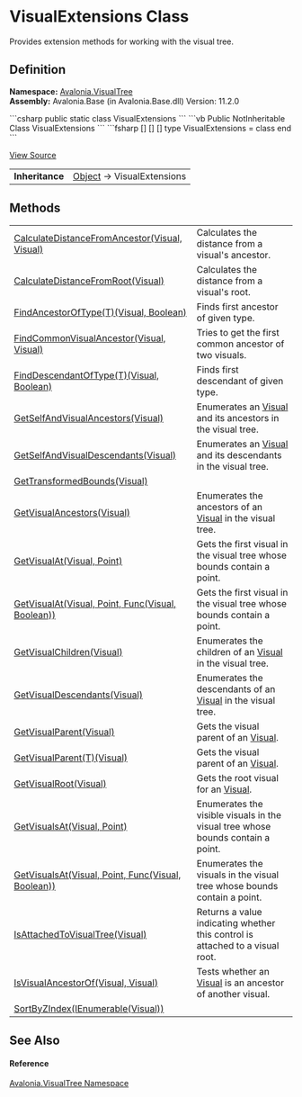 # VisualExtensions Class


Provides extension methods for working with the visual tree.



## Definition
**Namespace:** <a href="N_Avalonia_VisualTree">Avalonia.VisualTree</a>  
**Assembly:** Avalonia.Base (in Avalonia.Base.dll) Version: 11.2.0

<Tabs groupId="api-code-preview">
<TabItem value="csharp" label="C#">
```csharp
public static class VisualExtensions
```
</TabItem>
<TabItem value="vb" label="VB">
```vb
<ExtensionAttribute>
Public NotInheritable Class VisualExtensions
```
</TabItem>
<TabItem value="fsharp" label="F#">
```fsharp
[<AbstractClassAttribute>]
[<SealedAttribute>]
[<ExtensionAttribute>]
type VisualExtensions = class end
```
</TabItem>
</Tabs>



<a href="https://github.com/AvaloniaUI/Avalonia/tree/master/src/Avalonia.Base/VisualTree/VisualExtensions.cs" title="View the source code">View Source</a>

<table>
<tr><td><strong>Inheritance</strong></td><td><a href="https://learn.microsoft.com/dotnet/api/system.object" target="_blank" rel="noopener noreferrer">Object</a>  →  VisualExtensions</td></tr>
</table>



## Methods
<table>
<tr>
<td><a href="M_Avalonia_VisualTree_VisualExtensions_CalculateDistanceFromAncestor">CalculateDistanceFromAncestor(Visual, Visual)</a></td>
<td>Calculates the distance from a visual's ancestor.</td>
</tr>
<tr>
<td><a href="M_Avalonia_VisualTree_VisualExtensions_CalculateDistanceFromRoot">CalculateDistanceFromRoot(Visual)</a></td>
<td>Calculates the distance from a visual's root.</td>
</tr>
<tr>
<td><a href="M_Avalonia_VisualTree_VisualExtensions_FindAncestorOfType__1">FindAncestorOfType(T)(Visual, Boolean)</a></td>
<td>Finds first ancestor of given type.</td>
</tr>
<tr>
<td><a href="M_Avalonia_VisualTree_VisualExtensions_FindCommonVisualAncestor">FindCommonVisualAncestor(Visual, Visual)</a></td>
<td>Tries to get the first common ancestor of two visuals.</td>
</tr>
<tr>
<td><a href="M_Avalonia_VisualTree_VisualExtensions_FindDescendantOfType__1">FindDescendantOfType(T)(Visual, Boolean)</a></td>
<td>Finds first descendant of given type.</td>
</tr>
<tr>
<td><a href="M_Avalonia_VisualTree_VisualExtensions_GetSelfAndVisualAncestors">GetSelfAndVisualAncestors(Visual)</a></td>
<td>Enumerates an <a href="T_Avalonia_Visual">Visual</a> and its ancestors in the visual tree.</td>
</tr>
<tr>
<td><a href="M_Avalonia_VisualTree_VisualExtensions_GetSelfAndVisualDescendants">GetSelfAndVisualDescendants(Visual)</a></td>
<td>Enumerates an <a href="T_Avalonia_Visual">Visual</a> and its descendants in the visual tree.</td>
</tr>
<tr>
<td><a href="M_Avalonia_VisualTree_VisualExtensions_GetTransformedBounds">GetTransformedBounds(Visual)</a></td>
<td> </td>
</tr>
<tr>
<td><a href="M_Avalonia_VisualTree_VisualExtensions_GetVisualAncestors">GetVisualAncestors(Visual)</a></td>
<td>Enumerates the ancestors of an <a href="T_Avalonia_Visual">Visual</a> in the visual tree.</td>
</tr>
<tr>
<td><a href="M_Avalonia_VisualTree_VisualExtensions_GetVisualAt_1">GetVisualAt(Visual, Point)</a></td>
<td>Gets the first visual in the visual tree whose bounds contain a point.</td>
</tr>
<tr>
<td><a href="M_Avalonia_VisualTree_VisualExtensions_GetVisualAt">GetVisualAt(Visual, Point, Func(Visual, Boolean))</a></td>
<td>Gets the first visual in the visual tree whose bounds contain a point.</td>
</tr>
<tr>
<td><a href="M_Avalonia_VisualTree_VisualExtensions_GetVisualChildren">GetVisualChildren(Visual)</a></td>
<td>Enumerates the children of an <a href="T_Avalonia_Visual">Visual</a> in the visual tree.</td>
</tr>
<tr>
<td><a href="M_Avalonia_VisualTree_VisualExtensions_GetVisualDescendants">GetVisualDescendants(Visual)</a></td>
<td>Enumerates the descendants of an <a href="T_Avalonia_Visual">Visual</a> in the visual tree.</td>
</tr>
<tr>
<td><a href="M_Avalonia_VisualTree_VisualExtensions_GetVisualParent">GetVisualParent(Visual)</a></td>
<td>Gets the visual parent of an <a href="T_Avalonia_Visual">Visual</a>.</td>
</tr>
<tr>
<td><a href="M_Avalonia_VisualTree_VisualExtensions_GetVisualParent__1">GetVisualParent(T)(Visual)</a></td>
<td>Gets the visual parent of an <a href="T_Avalonia_Visual">Visual</a>.</td>
</tr>
<tr>
<td><a href="M_Avalonia_VisualTree_VisualExtensions_GetVisualRoot">GetVisualRoot(Visual)</a></td>
<td>Gets the root visual for an <a href="T_Avalonia_Visual">Visual</a>.</td>
</tr>
<tr>
<td><a href="M_Avalonia_VisualTree_VisualExtensions_GetVisualsAt_1">GetVisualsAt(Visual, Point)</a></td>
<td>Enumerates the visible visuals in the visual tree whose bounds contain a point.</td>
</tr>
<tr>
<td><a href="M_Avalonia_VisualTree_VisualExtensions_GetVisualsAt">GetVisualsAt(Visual, Point, Func(Visual, Boolean))</a></td>
<td>Enumerates the visuals in the visual tree whose bounds contain a point.</td>
</tr>
<tr>
<td><a href="M_Avalonia_VisualTree_VisualExtensions_IsAttachedToVisualTree">IsAttachedToVisualTree(Visual)</a></td>
<td>Returns a value indicating whether this control is attached to a visual root.</td>
</tr>
<tr>
<td><a href="M_Avalonia_VisualTree_VisualExtensions_IsVisualAncestorOf">IsVisualAncestorOf(Visual, Visual)</a></td>
<td>Tests whether an <a href="T_Avalonia_Visual">Visual</a> is an ancestor of another visual.</td>
</tr>
<tr>
<td><a href="M_Avalonia_VisualTree_VisualExtensions_SortByZIndex">SortByZIndex(IEnumerable(Visual))</a></td>
<td> </td>
</tr>
</table>

## See Also


#### Reference
<a href="N_Avalonia_VisualTree">Avalonia.VisualTree Namespace</a>  

